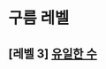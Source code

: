 # 구름 레벨
## [레벨 3] [유일한 수][link]

[link]: https://level.goorm.io/exam/43170/%EC%9C%A0%EC%9D%BC%ED%95%9C-%EC%88%98/quiz/1
